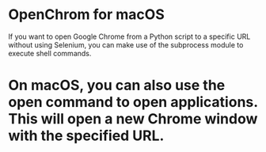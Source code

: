 # OpenChrom for macOS

If you want to open Google Chrome from a Python script to a specific URL without using Selenium, you can make use of the subprocess module to execute shell commands. 

# On macOS, you can also use the open command to open applications. This will open a new Chrome window with the specified URL.
